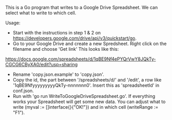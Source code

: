 This is a Go program that writes to a Google Drive Spreadsheet. We can select what to write to which cell. 

Usage:
- Start with the instructions in step 1 & 2 on 
  https://developers.google.com/drive/api/v3/quickstart/go.
- Go to your Google Drive and create a new Spredsheet. Right click on the filename 
  and choose 'Get link' This looks like this:

https://docs.google.com/spreadsheets/d/1qBE9Nf4ePYQrVwY8JQkTy-CGCG6CByXA0/edit?usp=sharing

- Rename 'copy.json.example' to 'copy.json'.
- Copy the id, the part between '/spreadsheets/d/' and '/edit', a row like  
  '1qBE9NfyyyyyyyyyQkTy-nnnnnnn0'. Insert this as 'spreadsheetId' in conf.json.
- Run with 'go run WriteToGoogleDriveSpreadsheet.go'. If everything works your Spreadsheet will 
  get some new data. You can adjust what to write (myval := []interface{}{"OK!"}) and in which cell (writeRange := "F1").

